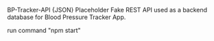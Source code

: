 BP-Tracker-API
{JSON} Placeholder Fake REST API used as a backend database for Blood Pressure Tracker App.

run command "npm start"
